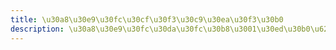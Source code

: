 ```yaml
---
title: \u30a8\u30e9\u30fc\u30cf\u30f3\u30c9\u30ea\u30f3\u30b0
description: \u30a8\u30e9\u30fc\u30da\u30fc\u30b8\u3001\u30ed\u30b0\u6226\u7565\u306e\u5b9f\u88c5
---
```


<script>
  import PreparingPage from '$lib/components/PreparingPage.svelte';
</script>

<PreparingPage />